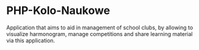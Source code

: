 # PHP-Kolo-Naukowe
Application that aims to aid in management of school clubs, by allowing to visualize harmonogram, manage competitions and share learning material via this application.
